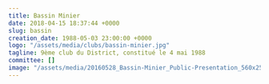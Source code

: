```yaml
---
title: Bassin Minier
date: 2018-04-15 18:37:44 +0000
slug: bassin
creation_date: 1988-05-03 23:00:00 +0000
logo: "/assets/media/clubs/bassin-minier.jpg"
tagline: 9ème club du District, constitué le 4 mai 1988
committee: []
image: "/assets/media/20160528_Bassin-Minier_Public-Presentation_560x250.JPG"
---
```

